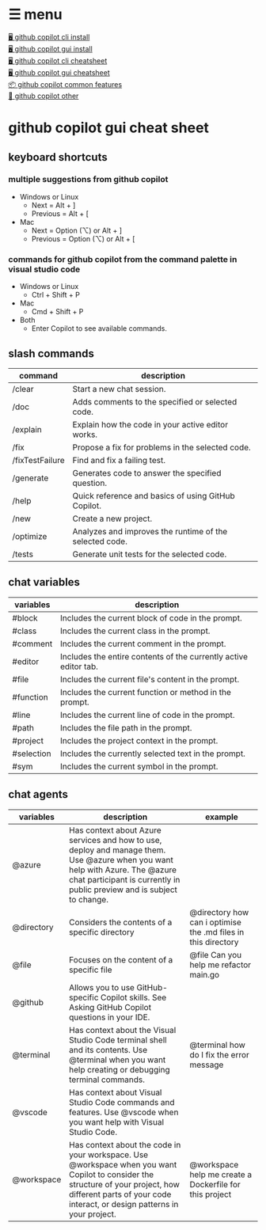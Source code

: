 <!-- menu-start -->
# ☰ menu

[🖥️ github copilot cli install](0-1-github-copilot-cli-install.md)  
[🖥 github copilot gui install](0-2-github-copilot-gui-install.md)  
[🖥️ github copilot cli cheatsheet](1-1-github-copilot-cli-cheatsheet.md)  
[🖥 github copilot gui cheatsheet](1-2-github-copilot-gui-cheatsheet.md)  
[📦 github copilot common features](1-3-github-copilot-common.md)  
[🎯 github copilot other](2-1-github-copilot-other.md)
<!-- menu-end -->

# github copilot gui cheat sheet

## keyboard shortcuts

### multiple suggestions from github copilot

  - Windows or Linux
    - Next = Alt + ]
    - Previous = Alt + [
  - Mac
    - Next = Option (⌥) or Alt + ]
    - Previous = Option (⌥) or Alt + [

### commands for github copilot from the command palette in visual studio code

- Windows or Linux
  - Ctrl + Shift + P 
- Mac
  - Cmd + Shift + P
- Both
  - Enter Copilot to see available commands.

## slash commands

| command | description |
| -------- | ------- |
| /clear | Start a new chat session. |
| /doc | Adds comments to the specified or selected code. |
| /explain | Explain how the code in your active editor works. |
| /fix | Propose a fix for problems in the selected code. |
| /fixTestFailure | Find and fix a failing test. |
| /generate | Generates code to answer the specified question. |
| /help | Quick reference and basics of using GitHub Copilot. |
| /new | Create a new project. |
| /optimize | Analyzes and improves the runtime of the selected code. |
| /tests | Generate unit tests for the selected code. |

## chat variables

| variables | description |
| -------- | ------- |
| #block | Includes the current block of code in the prompt. |
| #class | Includes the current class in the prompt. |
| #comment | Includes the current comment in the prompt. |
| #editor | Includes the entire contents of the currently active editor tab. |
| #file | Includes the current file's content in the prompt. |
| #function | Includes the current function or method in the prompt. |
| #line | Includes the current line of code in the prompt. |
| #path | Includes the file path in the prompt. |
| #project | Includes the project context in the prompt. |
| #selection | Includes the currently selected text in the prompt. |
| #sym | Includes the current symbol in the prompt. |

## chat agents

| variables | description | example |
| -------- | ------- | ------- |
| @azure | Has context about Azure services and how to use, deploy and manage them. Use @azure when you want help with Azure. The @azure chat participant is currently in public preview and is subject to change. | |
| @directory | Considers the contents of a specific directory | @directory how can i optimise the .md files in this directory |
| @file | Focuses on the content of a specific file | @file Can you help me refactor main.go |
| @github | Allows you to use GitHub-specific Copilot skills. See Asking GitHub Copilot questions in your IDE. | |
| @terminal | Has context about the Visual Studio Code terminal shell and its contents. Use @terminal when you want help creating or debugging terminal commands. | @terminal how do I fix the error message |
| @vscode | Has context about Visual Studio Code commands and features. Use @vscode when you want help with Visual Studio Code. | |
| @workspace | Has context about the code in your workspace. Use @workspace when you want Copilot to consider the structure of your project, how different parts of your code interact, or design patterns in your project. | @workspace help me create a Dockerfile for this project |
